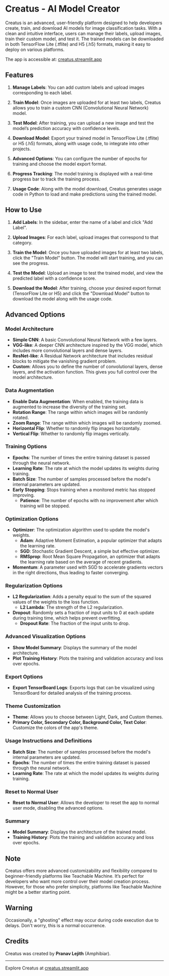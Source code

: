 # Creatus - AI Model Creator

Creatus is an advanced, user-friendly platform designed to help developers create, train, and download AI models for image classification tasks. With a clean and intuitive interface, users can manage their labels, upload images, train their custom model, and test it. The trained models can be downloaded in both TensorFlow Lite (.tflite) and H5 (.h5) formats, making it easy to deploy on various platforms.

The app is accessible at: [creatus.streamlit.app](https://creatus.streamlit.app)

## Features
1. **Manage Labels**: You can add custom labels and upload images corresponding to each label.
   
2. **Train Model**: Once images are uploaded for at least two labels, Creatus allows you to train a custom CNN (Convolutional Neural Network) model.

3. **Test Model**: After training, you can upload a new image and test the model’s prediction accuracy with confidence levels.

4. **Download Model**: Export your trained model in TensorFlow Lite (.tflite) or H5 (.h5) formats, along with usage code, to integrate into other projects.

5. **Advanced Options**: You can configure the number of epochs for training and choose the model export format.

6. **Progress Tracking**: The model training is displayed with a real-time progress bar to track the training process.

7. **Usage Code**: Along with the model download, Creatus generates usage code in Python to load and make predictions using the trained model.

## How to Use
1. **Add Labels**: In the sidebar, enter the name of a label and click "Add Label".
   
2. **Upload Images**: For each label, upload images that correspond to that category. 

3. **Train the Model**: Once you have uploaded images for at least two labels, click the "Train Model" button. The model will start training, and you can see the progress.

4. **Test the Model**: Upload an image to test the trained model, and view the predicted label with a confidence score.

5. **Download the Model**: After training, choose your desired export format (TensorFlow Lite or H5) and click the "Download Model" button to download the model along with the usage code.

## Advanced Options

### Model Architecture

- **Simple CNN**: A basic Convolutional Neural Network with a few layers.
- **VGG-like**: A deeper CNN architecture inspired by the VGG model, which includes more convolutional layers and dense layers.
- **ResNet-like**: A Residual Network architecture that includes residual blocks to mitigate the vanishing gradient problem.
- **Custom**: Allows you to define the number of convolutional layers, dense layers, and the activation function. This gives you full control over the model architecture.

### Data Augmentation

- **Enable Data Augmentation**: When enabled, the training data is augmented to increase the diversity of the training set.
- **Rotation Range**: The range within which images will be randomly rotated.
- **Zoom Range**: The range within which images will be randomly zoomed.
- **Horizontal Flip**: Whether to randomly flip images horizontally.
- **Vertical Flip**: Whether to randomly flip images vertically.

### Training Options

- **Epochs**: The number of times the entire training dataset is passed through the neural network.
- **Learning Rate**: The rate at which the model updates its weights during training.
- **Batch Size**: The number of samples processed before the model's internal parameters are updated.
- **Early Stopping**: Stops training when a monitored metric has stopped improving.
  - **Patience**: The number of epochs with no improvement after which training will be stopped.

### Optimization Options

- **Optimizer**: The optimization algorithm used to update the model's weights.
  - **Adam**: Adaptive Moment Estimation, a popular optimizer that adapts the learning rate.
  - **SGD**: Stochastic Gradient Descent, a simple but effective optimizer.
  - **RMSprop**: Root Mean Square Propagation, an optimizer that adapts the learning rate based on the average of recent gradients.
- **Momentum**: A parameter used with SGD to accelerate gradients vectors in the right directions, thus leading to faster converging.

### Regularization Options

- **L2 Regularization**: Adds a penalty equal to the sum of the squared values of the weights to the loss function.
  - **L2 Lambda**: The strength of the L2 regularization.
- **Dropout**: Randomly sets a fraction of input units to 0 at each update during training time, which helps prevent overfitting.
  - **Dropout Rate**: The fraction of the input units to drop.

### Advanced Visualization Options

- **Show Model Summary**: Displays the summary of the model architecture.
- **Plot Training History**: Plots the training and validation accuracy and loss over epochs.

### Export Options

- **Export TensorBoard Logs**: Exports logs that can be visualized using TensorBoard for detailed analysis of the training process.

### Theme Customization

- **Theme**: Allows you to choose between Light, Dark, and Custom themes.
- **Primary Color, Secondary Color, Background Color, Text Color**: Customize the colors of the app's theme.

### Usage Instructions and Definitions

- **Batch Size**: The number of samples processed before the model's internal parameters are updated.
- **Epochs**: The number of times the entire training dataset is passed through the neural network.
- **Learning Rate**: The rate at which the model updates its weights during training.

### Reset to Normal User

- **Reset to Normal User**: Allows the developer to reset the app to normal user mode, disabling the advanced options.

### Summary

- **Model Summary**: Displays the architecture of the trained model.
- **Training History**: Plots the training and validation accuracy and loss over epochs.


## Note
Creatus offers more advanced customizability and flexibility compared to beginner-friendly platforms like Teachable Machine. It’s perfect for developers who want more control over their model creation process. However, for those who prefer simplicity, platforms like Teachable Machine might be a better starting point.

## Warning
Occasionally, a "ghosting" effect may occur during code execution due to delays. Don't worry, this is a normal occurrence.

## Credits
Creatus was created by **Pranav Lejith** (Amphibiar).

---

Explore Creatus at [creatus.streamlit.app](https://creatus.streamlit.app)



